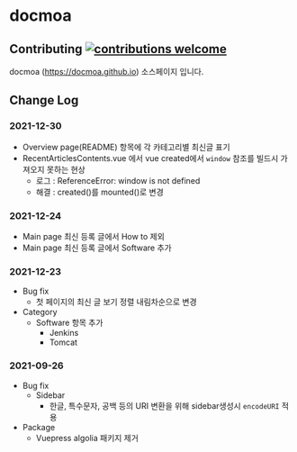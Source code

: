 # docmoa

## Contributing [![contributions welcome](https://img.shields.io/badge/contributions-welcome-brightgreen.svg?style=flat)](https://github.com/docmoa/docs)

docmoa (https://docmoa.github.io) 소스페이지 입니다.

## Change Log

### 2021-12-30
- Overview page(README) 항목에 각 카테고리별 최신글 표기
- RecentArticlesContents.vue 에서 vue created에서 `window` 참조를 빌드시 가져오지 못하는 현상
  - 로그 : ReferenceError: window is not defined
  - 해결 : created()를 mounted()로 변경

### 2021-12-24
- Main page 최신 등록 글에서 How to 제외
- Main page 최신 등록 글에서 Software 추가

### 2021-12-23
- Bug fix
  - 첫 페이지의 최신 글 보기 정렬 내림차순으로 변경
- Category
  - Software 항목 추가
    - Jenkins
    - Tomcat

### 2021-09-26
- Bug fix
  - Sidebar
    - 한글, 특수문자, 공백 등의 URI 변환을 위해 sidebar생성시 `encodeURI` 적용
- Package
  - Vuepress algolia 패키지 제거